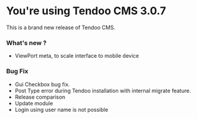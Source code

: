 # You're using Tendoo CMS 3.0.7
This is a brand new release of Tendoo CMS.

### What's new ?

- ViewPort meta, to scale interface to mobile device

### Bug Fix
- Gui Checkbox bug fix.
- Post Type error during Tendoo installation with internal migrate feature.
- Release comparison
- Update module
- Login using user name is not possible